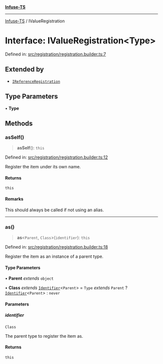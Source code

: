 [**Infuse-TS**](../README.md)

***

[Infuse-TS](../README.md) / IValueRegistration

# Interface: IValueRegistration\<Type\>

Defined in: [src/registration/registration.builder.ts:7](https://github.com/D-Kay6/Infuse-TS/blob/10bae258e5f565f29eb517fd3b4bbd7f4f6e62d8/src/registration/registration.builder.ts#L7)

## Extended by

- [`IReferenceRegistration`](IReferenceRegistration.md)

## Type Parameters

• **Type**

## Methods

### asSelf()

> **asSelf**(): `this`

Defined in: [src/registration/registration.builder.ts:12](https://github.com/D-Kay6/Infuse-TS/blob/10bae258e5f565f29eb517fd3b4bbd7f4f6e62d8/src/registration/registration.builder.ts#L12)

Register the item under its own name.

#### Returns

`this`

#### Remarks

This should always be called if not using an alias.

***

### as()

> **as**\<`Parent`, `Class`\>(`identifier`): `this`

Defined in: [src/registration/registration.builder.ts:18](https://github.com/D-Kay6/Infuse-TS/blob/10bae258e5f565f29eb517fd3b4bbd7f4f6e62d8/src/registration/registration.builder.ts#L18)

Register the item as an instance of a parent type.

#### Type Parameters

• **Parent** *extends* `object`

• **Class** *extends* [`Identifier`](../type-aliases/Identifier.md)\<`Parent`\> = `Type` *extends* `Parent` ? [`Identifier`](../type-aliases/Identifier.md)\<`Parent`\> : `never`

#### Parameters

##### identifier

`Class`

The parent type to register the item as.

#### Returns

`this`
